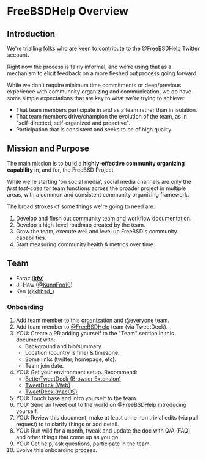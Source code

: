 # FreeBSDHelp Overview

## Introduction

We're trialling folks who are keen to contribute to the [@FreeBSDHelp](https://twitter.com/FreeBSDHelp) Twitter account.

Right now the process is fairly informal, and we're using that as a
mechanism to elicit feedback on a more fleshed out process going forward.

While we don't require minimum time commitments or deep/previous
experience with communnity organizing and communication, we do have some
simple expectations that are key to what we're trying to achieve:

 * That team members participate in and as a team rather than in isolation.
 * That team members drive/champion the evolution of the team, as in  "self-directed, self-organized and proactive".
 * Participation that is consistent and seeks to be of high quality.

## Mission and Purpose

The main mission is to build a **highly-effective community organizing
capability** in, and for, the FreeBSD Project.

While we're starting 'on social media', social media channels are only
the _first test-case_ for team functions across the broader project in
multiple areas, with a common and consistent community organizing
framework.

The broad strokes of some things we're going to need are:

1. Develop and flesh out community team and workflow documentation.
2. Develop a high-level roadmap created by the team.
3. Grow the team, execute well and level up FreeBSD's community capabilities.
4. Start measuring community health & metrics over time.

## Team

 * Faraz ([__kfv__](https://twitter.com/__kfv__)) 
 * Ji-Haw ([@KungFoo10](https://twitter.com/kungfoo10))
 * Ken ([@khbsd_](https://twitter.com/khbsd_))

### Onboarding

1. Add team member to this organization and @everyone team.
2. Add team member to [@FreeBSDHelp](https://twitter.com/FreeBSDHelp) team (via TweetDeck).
3. YOU: Create a PR adding yourself to the "Team" section in this document with:
   * Background and bio/summary.
   * Location (country is fine) & timezone.
   * Some links (twitter, homepage, etc).
   * Team join date.
5. YOU: Get your environment setup. Recommend:
   * [BetterTweetDeck (Browser Extension)](https://better.tw/)
   * [TweetDeck (Web)](https://tweetdeck.twitter.com/)
   * [TweetDeck (macOS)](https://apps.apple.com/us/app/tweetdeck-by-twitter/id485812721)
6. YOU: Touch base and intro yourself to the team.
7. YOU: Send an tweet out to the world on @FreeBSDHelp introducing yourself.
8. YOU: Review this document, make at least onne non trivial edits (via pull request) to to clarify things or add detail.
9. YOU: Run wild for a month, tweak and update the doc with Q/A (FAQ) and other things that come up as you go.
10. YOU: Get help, ask questions, participate in the team.
11. Evolve this onboarding process.
